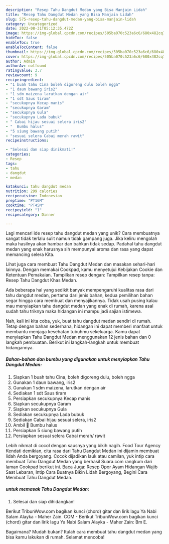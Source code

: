 ```yaml
---
description: "Resep Tahu Dangdut Medan yang Bisa Manjain Lidah"
title: "Resep Tahu Dangdut Medan yang Bisa Manjain Lidah"
slug: 575-resep-tahu-dangdut-medan-yang-bisa-manjain-lidah
category: Uncategorized
date: 2022-08-31T05:12:35.472Z
image: https://img-global.cpcdn.com/recipes/505ba070c523a6c6/680x482cq70/tahu-dangdut-medan-foto-resep-utama.jpg
hideToc: false
enableToc: true
enableTocContent: false
thumbnail: https://img-global.cpcdn.com/recipes/505ba070c523a6c6/680x482cq70/tahu-dangdut-medan-foto-resep-utama.jpg
cover: https://img-global.cpcdn.com/recipes/505ba070c523a6c6/680x482cq70/tahu-dangdut-medan-foto-resep-utama.jpg
author: Admin
authorAv: notfound
ratingvalue: 3.7
reviewcount: 9
recipeingredient:
- "1 buah tahu Cina boleh digoreng dulu boleh ngga"
- "1 daun bawang iris2"
- "1 sdm maizena larutkan dengan air"
- "1 sdt Saus tiram"
- "secukupnya Kecap manis"
- "secukupnya Garam"
- "secukupnya Gula"
- "secukupnya Lada bubuk"
- " Cabai hijau sesuai selera iris2"
- "  Bumbu halus"
- "5 siung bawang putih"
- "sesuai selera Cabai merah rawit"
recipeinstructions:

- "Selesai dan siap dinikmati!"
categories:
- Resep
tags:
- tahu
- dangdut
- medan

katakunci: tahu dangdut medan 
nutrition: 299 calories
recipecuisine: Indonesian
preptime: "PT16M"
cooktime: "PT45M"
recipeyield: "1"
recipecategory: Dinner

---
```





Lagi mencari ide resep tahu dangdut medan yang unik? Cara membuatnya sangat tidak terlalu sulit namun tidak gampang juga. Jika keliru mengolah maka hasilnya akan hambar dan bahkan tidak sedap. Padahal tahu dangdut medan yang enak harusnya sih mempunyai aroma dan rasa yang dapat memancing selera Kita.





Lihat juga cara membuat Tahu Dangdut Medan dan masakan sehari-hari lainnya. Dengan memakai Cookpad, kamu menyetujui Kebijakan Cookie dan Ketentuan Pemakaian. Tampilkan resep dengan: Tampilkan resep tanpa: Resep Tahu Dangdut Khas Medan.

Ada beberapa hal yang sedikit banyak mempengaruhi kualitas rasa dari tahu dangdut medan, pertama dari jenis bahan, kedua pemilihan bahan segar hingga cara membuat dan menyajikannya. Tidak usah pusing kalau mau menyiapkan tahu dangdut medan yang enak di rumah, karena asal sudah tahu triknya maka hidangan ini mampu jadi sajian istimewa.






Nah, kali ini kita coba, yuk, buat tahu dangdut medan sendiri di rumah. Tetap dengan bahan sederhana, hidangan ini dapat memberi manfaat untuk membantu menjaga kesehatan tubuhmu sekeluarga. Kamu dapat menyiapkan Tahu Dangdut Medan menggunakan 12 jenis bahan dan 0 langkah pembuatan. Berikut ini langkah-langkah untuk membuat hidangannya.

<!--inarticleads1-->

##### Bahan-bahan dan bumbu yang digunakan untuk menyiapkan Tahu Dangdut Medan:

1. Siapkan 1 buah tahu Cina, boleh digoreng dulu, boleh ngga
1. Gunakan 1 daun bawang, iris2
1. Gunakan 1 sdm maizena, larutkan dengan air
1. Sediakan 1 sdt Saus tiram
1. Persiapkan secukupnya Kecap manis
1. Siapkan secukupnya Garam
1. Siapkan secukupnya Gula
1. Sediakan secukupnya Lada bubuk
1. Sediakan  Cabai hijau sesuai selera, iris2
1. Ambil  🍲 Bumbu halus
1. Persiapkan 5 siung bawang putih
1. Persiapkan sesuai selera Cabai merah/ rawit


Lebih nikmat di cocol dengan sausnya yang bikih nagih. Food Tour Agency Kendati demikian, cita rasa dari Tahu Dangdut Medan ini dijamin membuat lidah Anda bergoyang. Cocok dijadikan lauk atau camilan, yuk intip cara membuat Tahu Dangdut Medan yang berhasil Suara.com rangkum dari laman Cookpad berikut ini. Baca Juga: Resep Opor Ayam Hidangan Wajib Saat Lebaran, Intip Cara Buatnya Bikin Lidah Bergoyang, Begini Cara Membuat Tahu Dangdut Medan. 

<!--inarticleads2-->

#####  untuk memasak Tahu Dangdut Medan:


1. Selesai dan siap dihidangkan!

Berikut TribunWow.com bagikan kunci (chord) gitar dan lirik lagu Ya Nabi Salam Alayka - Maher Zain. COM - Berikut TribunWow.com bagikan kunci (chord) gitar dan lirik lagu Ya Nabi Salam Alayka - Maher Zain: Bm E. 

Bagaimana? Mudah bukan? Itulah cara membuat tahu dangdut medan yang bisa kamu lakukan di rumah. Selamat mencoba!
